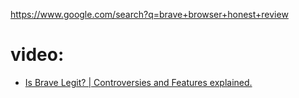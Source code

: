 https://www.google.com/search?q=brave+browser+honest+review

# video:
- [Is Brave Legit? | Controversies and Features explained.](https://youtu.be/NxpQ013nqc4)
